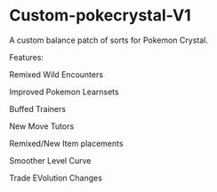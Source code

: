 # Custom-pokecrystal-V1
A custom balance patch of sorts for Pokemon Crystal. 

Features:

  Remixed Wild Encounters
  
  Improved Pokemon Learnsets
  
  Buffed Trainers
  
  New Move Tutors
  
  Remixed/New Item placements
  
  Smoother Level Curve

  Trade EVolution Changes
  
